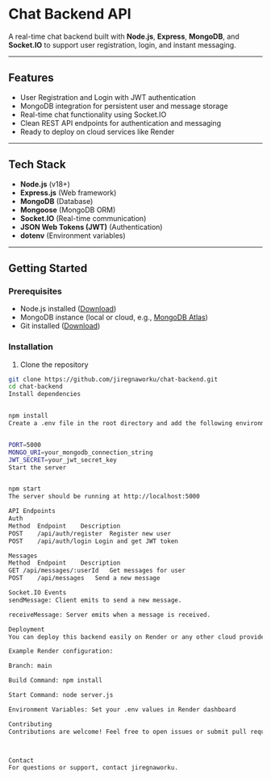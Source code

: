 # Chat Backend API

A real-time chat backend built with **Node.js**, **Express**, **MongoDB**, and **Socket.IO** to support user registration, login, and instant messaging.

---

## Features

- User Registration and Login with JWT authentication
- MongoDB integration for persistent user and message storage
- Real-time chat functionality using Socket.IO
- Clean REST API endpoints for authentication and messaging
- Ready to deploy on cloud services like Render

---

## Tech Stack

- **Node.js** (v18+)
- **Express.js** (Web framework)
- **MongoDB** (Database)
- **Mongoose** (MongoDB ORM)
- **Socket.IO** (Real-time communication)
- **JSON Web Tokens (JWT)** (Authentication)
- **dotenv** (Environment variables)

---

## Getting Started

### Prerequisites

- Node.js installed ([Download](https://nodejs.org/))
- MongoDB instance (local or cloud, e.g., [MongoDB Atlas](https://www.mongodb.com/cloud/atlas))
- Git installed ([Download](https://git-scm.com/))

### Installation

1. Clone the repository

```bash
git clone https://github.com/jiregnaworku/chat-backend.git
cd chat-backend
Install dependencies


npm install
Create a .env file in the root directory and add the following environment variables:


PORT=5000
MONGO_URI=your_mongodb_connection_string
JWT_SECRET=your_jwt_secret_key
Start the server


npm start
The server should be running at http://localhost:5000

API Endpoints
Auth
Method	Endpoint	Description
POST	/api/auth/register	Register new user
POST	/api/auth/login	Login and get JWT token

Messages
Method	Endpoint	Description
GET	/api/messages/:userId	Get messages for user
POST	/api/messages	Send a new message

Socket.IO Events
sendMessage: Client emits to send a new message.

receiveMessage: Server emits when a message is received.

Deployment
You can deploy this backend easily on Render or any other cloud provider.

Example Render configuration:

Branch: main

Build Command: npm install

Start Command: node server.js

Environment Variables: Set your .env values in Render dashboard

Contributing
Contributions are welcome! Feel free to open issues or submit pull requests.



Contact
For questions or support, contact jiregnaworku.
